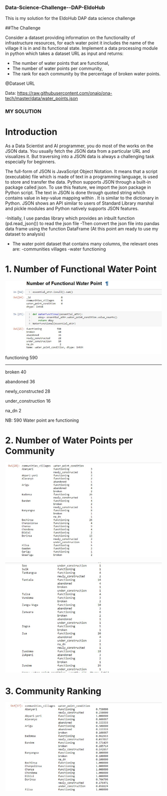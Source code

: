### Data-Science-Challenge--DAP-EldoHub
This is my solution for the EldoHub DAP data science challenge 

##The Challenge

Consider a dataset providing information on the functionality of infrastructure resources, for each water point it includes the name of the village it is in and its functional state. Implement a data processing module in python which takes a dataset URL as input and returns:
 -	The number of water points that are functional,
 - The number of water points per community,
 - The rank for each community by the percentage of broken water points.
 
 @Dataset URL
 
 Data: https://raw.githubusercontent.com/onaio/ona-tech/master/data/water_points.json
 
 ### MY SOLUTION
 
 # Introduction
 
 As a Data Scientist and AI programmer, you do most of the works on the JSON data. You usually fetch the JSON data from a particular URL and visualizes it. But traversing into a JSON data is always a challenging task especially for beginners.
 
 The full-form of JSON is JavaScript Object Notation. It means that a script (executable) file which is made of text in a programming language, is used to store and transfer the data. Python supports JSON through a built-in package called json. To use this feature, we import the json package in Python script. The text in JSON is done through quoted string which contains value in key-value mapping within . It is similar to the dictionary in Python. JSON shows an API similar to users of Standard Library marshal and pickle modules and Python natively supports JSON features.
 
 -Initially, I use pandas library which provides an inbuilt function (pd.read_json()) to read the json file
 -Then convert the json file into pandas data frame using the function DataFrame (At this point am ready to use my dataset to analysis)
 - The  water point dataset that contains many columns, the relevant ones are:
         -communities villages 
         -water functioning
         
  # 1. Number of Functional Water Point
  
  ![4](https://github.com/Owinoh-victor/Data-Science-Challenge--DAP-EldoHub/blob/main/screenshots/4.JPG)
  functioning           590
  **************************
  
  broken                 40
  
  abandoned              36
  
  newly_constructed      28
  
  under_construction     16
  
  na_dn                   2

NB: 590 Water point are functioning

# 2. Number of Water Points per Community

![1](https://github.com/Owinoh-victor/Data-Science-Challenge--DAP-EldoHub/blob/main/screenshots/1.JPG)

![2](https://github.com/Owinoh-victor/Data-Science-Challenge--DAP-EldoHub/blob/main/screenshots/2.JPG)
                      
                      
  # 3. Community Ranking     
  

![3](https://github.com/Owinoh-victor/Data-Science-Challenge--DAP-EldoHub/blob/main/screenshots/3.JPG)







